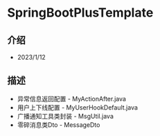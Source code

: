 # SpringBootPlusTemplate

## 介绍
- 2023/1/12

## 描述
- 异常信息返回配置 - MyActionAfter.java
- 用户上下线配置 - MyUserHookDefault.java
- 广播通知工具类封装 - MsgUtil.java
- 零碎消息类Dto - MessageDto